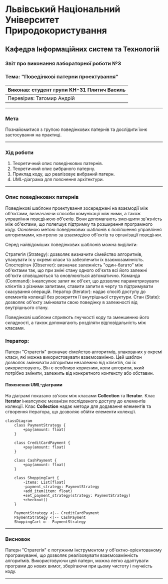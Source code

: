 
# Львівський Національний Університет Природокористування
## Кафедра Інформаційних систем та Технологій

### Звіт про виконання лабораторної роботи №3
### Тема: "Поведінкові патерни проектування"

| Виконав: студент групи КН-31 Плитич Василь |  
| ------------------------------------------ |  
| Перевірив: Татомир Андрій                  |  

---

### Мета
Познайомитися з групою поведінкових патернів та дослідити їхнє застосування на практиці.

---

### Хід роботи

1. Теоретичний опис поведінкових патернів.
2. Теоретичний опис вибраного патерну.
3. Приклад коду, що реалізовує вибраний патерн.
4. UML-діаграма для пояснення архітектури.

---

### Опис поведінкових патернів

Поведінкові шаблони проектування зосереджені на взаємодії між об'єктами, визначаючи способи комунікації між ними, а також управління поведінкою об'єктів.
 Вони допомагають зменшити зв'язність між об'єктами, що полегшує підтримку та розширення програмного коду. Основною метою поведінкових шаблонів 
 є поліпшення управління алгоритмами, контролю за взаємодією об'єктів та організації поведінки.

Серед найвідоміших поведінкових шаблонів можна виділити:

Стратегія (Strategy): дозволяє визначити сімейство алгоритмів, упакувати їх у окремі класи та забезпечити їх взаємозамінність.
Спостерігач (Observer): визначає залежність "один-багато" між об'єктами так, що при зміні стану одного об'єкта всі його залежні об'єкти сповіщаються та оновлюються автоматично.
Команда (Command): інкапсулює запит як об'єкт, що дозволяє параметризувати клієнтів з різними запитами, ставити запити в чергу та підтримувати скасування операцій.
Ітератор (Iterator): надає спосіб доступу до елементів колекції без розкриття її внутрішньої структури.
Стан (State): дозволяє об'єкту змінювати свою поведінку в залежності від внутрішнього стану.

Поведінкові шаблони сприяють гнучкості коду та зменшенню його складності, а також допомагають розділяти відповідальність між класами.

### Ітератор: 
Патерн "Стратегія" визначає сімейство алгоритмів, упакованих у окремі класи, які можна використовувати взаємозамінно.
 Цей шаблон дозволяє змінювати алгоритми незалежно від клієнтів, які їх використовують. 
 Він є особливо корисним, коли алгоритм, який потрібно змінити, залежить від конкретного контексту або обставин.

#### Пояснення UML-діаграми

На діаграмі показано зв'язок між класами **Collection** та **Iterator**. Клас **Iterator** інкапсулює механізм послідовного доступу до елементів колекції. Клас **Collection** надає методи для додавання елементів та створення ітератора, що дозволяє обійти елементи колекції.

```mermaid
classDiagram
    class PaymentStrategy {
        +pay(amount: float)
    }

    class CreditCardPayment {
        +pay(amount: float)
    }

    class CashPayment {
        +pay(amount: float)
    }

    class ShoppingCart {
        -items: List[float]
        -payment_strategy: PaymentStrategy
        +add_item(item: float)
        +set_payment_strategy(strategy: PaymentStrategy)
        +checkout()
    }

    PaymentStrategy <|-- CreditCardPayment
    PaymentStrategy <|-- CashPayment
    ShoppingCart o-- PaymentStrategy

```

---

### Висновок

Патерн "Стратегія" є потужним інструментом у об'єктно-орієнтованому програмуванні, що дозволяє реалізовувати взаємозамінність алгоритмів.
Використовуючи цей патерн, можна легко адаптувати програми до нових вимог, зберігаючи при цьому чистоту і гнучкість коду.

---

